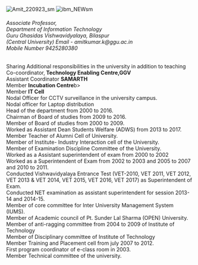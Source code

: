 ![Amit_220923_sm](https://github.com/khaskalamamit/khaskalamamit.github.io/assets/148521493/e8803442-c825-4b75-b7b4-91ac5739822d) 
![ibm_NEWsm](https://github.com/khaskalamamit/khaskalamamit.github.io/assets/148521493/5717304c-a05e-468d-a656-b462401fa0d4)
<p><h6>Associate Professor, <Br> Department of Information Technology
<br>Guru Ghasidas Vishwavidyalaya, Bilaspur<br>(Central University)
Email - amitkumar.k@ggu.ac.in
<br>Mobile Number 9425280380</h6></p>
<p> Sharing Additional responsibilities in the university in addition to teaching
<br>Co-coordinator,<b> Technology Enabling Centre,GGV</b>
<br>Assistant Coordinator <b>SAMARTH</b> 
<br> Member <b>Incubation Centre</b>b>
<br>Member <b>IT Cell</b>
<br>Nodal Officer for CCTV surveillance in the university campus.
<br>Nodal officer for Laptop distribution
<br>Head of the department from 2000 to 2016.
<br>Chairman of Board of studies from 2009 to 2016.
<br>Member of Board of studies from 2000 to 2009.
<br>Worked as Assistant Dean Students Welfare (ADWS) from 2013 to 2017.
<br>Member Teacher of Alumni Cell of University.
<br>Member of Institute- Industry Interaction cell of the University.
<br>Member of Examination Discipline Committee of the University.
<br>Worked as a Assistant superintendent of exam from 2000 to 2002
<br>Worked as a Superintendent of Exam from 2002 to 2003 and 2005 to 2007 and
2010 to 2011.
<br>Conducted Vishwavidyalaya Entrance Test (VET-2010, VET 2011, VET 2012,
VET 2013 & VET 2014, VET 2015, VET 2016, VET 2017) as Superintendent
of Exam.
<br>Conducted NET examination as assistant superintendent for session 2013-14 and
2014-15.
<br>Member of core committee for Inter University Management System (IUMS).
<br>Member of Academic council of Pt. Sunder Lal Sharma (OPEN) University.
<br>Member of anti-ragging committee from 2004 to 2009 of Institute of Technology
<br>Member of Disciplinary committee of Institute of Technology
<br>Member Training and Placement cell from july 2007 to 2012.
<br>First program coordinator of e-class room in 2003.
<br>Member Technical committee of the university.</p>

